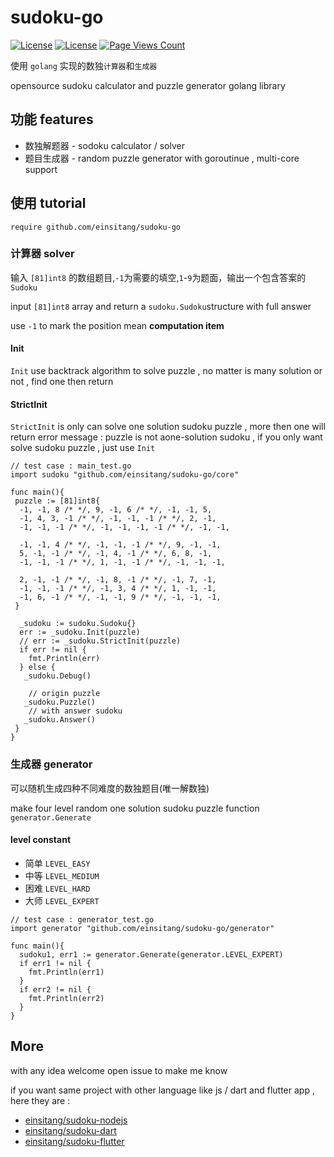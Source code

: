# sudoku-go 
 [![License](https://img.shields.io/badge/License-Anti%20996-blue.svg)](https://github.com/996icu/996.ICU/blob/master/LICENSE) [![License](https://img.shields.io/badge/License-Apache%202.0-blue.svg)](https://opensource.org/licenses/Apache-2.0) [![Page Views Count](https://badges.toozhao.com/badges/01FT3Z973THHC20KF0D6MDQGWE/blue.svg)](https://badges.toozhao.com/stats/01FT3Z973THHC20KF0D6MDQGWE "Get your own page views count badge on badges.toozhao.com")

使用 `golang` 实现的数独`计算器`和`生成器`

opensource sudoku calculator and puzzle generator golang library

## 功能 features
- 数独解题器 - sodoku calculator  / solver
- 题目生成器 - random puzzle generator with goroutinue , multi-core support

## 使用 tutorial

`require github.com/einsitang/sudoku-go`

### 计算器 solver

输入 `[81]int8` 的数组题目,`-1`为需要的填空,`1`-`9`为题面，输出一个包含答案的 `Sudoku`

input `[81]int8` array and return a `sudoku.Sudoku`structure with full answer

use `-1` to mark the position mean **computation item**

#### Init

`Init` use backtrack algorithm to solve puzzle , no matter is many solution or not , find one then return

#### StrictInit

`StrictInit` is only can solve one solution sudoku puzzle , more then one will return error message : puzzle is not aone-solution sudoku , if you only want solve sudoku puzzle , just use `Init`

```golang
// test case : main_test.go
import sudoku "github.com/einsitang/sudoku-go/core"

func main(){
 puzzle := [81]int8{
  -1, -1, 8 /* */, 9, -1, 6 /* */, -1, -1, 5,
  -1, 4, 3, -1 /* */, -1, -1, -1 /* */, 2, -1,
  -1, -1, -1 /* */, -1, -1, -1, -1 /* */, -1, -1,

  -1, -1, 4 /* */, -1, -1, -1 /* */, 9, -1, -1,
  5, -1, -1 /* */, -1, 4, -1 /* */, 6, 8, -1,
  -1, -1, -1 /* */, 1, -1, -1 /* */, -1, -1, -1,

  2, -1, -1 /* */, -1, 8, -1 /* */, -1, 7, -1,
  -1, -1, -1 /* */, -1, 3, 4 /* */, 1, -1, -1,
  -1, 6, -1 /* */, -1, -1, 9 /* */, -1, -1, -1,
 }

  _sudoku := sudoku.Sudoku{}
  err := _sudoku.Init(puzzle)
  // err := _sudoku.StrictInit(puzzle)
  if err != nil {
    fmt.Println(err)
  } else {
   _sudoku.Debug()
    
    // origin puzzle
   _sudoku.Puzzle() 
    // with answer sudoku
   _sudoku.Answer()
 }
}
```

### 生成器 generator

可以随机生成四种不同难度的数独题目(唯一解数独)

make four level random one solution sudoku puzzle function `generator.Generate` 

#### level constant

- 简单 `LEVEL_EASY`
- 中等 `LEVEL_MEDIUM`
- 困难 `LEVEL_HARD`
- 大师 `LEVEL_EXPERT`

```golang
// test case : generator_test.go
import generator "github.com/einsitang/sudoku-go/generator"

func main(){
  sudoku1, err1 := generator.Generate(generator.LEVEL_EXPERT)
  if err1 != nil {
    fmt.Println(err1)
  }
  if err2 != nil {
    fmt.Println(err2)
  }
}
```

## More

with any idea welcome open issue to make me know

if you want same project with other language like js / dart and flutter app , here they are :
- [einsitang/sudoku-nodejs](https://github.com/einsitang/sudoku-nodejs)
- [einsitang/sudoku-dart](https://github.com/einsitang/sudoku-dart)
- [einsitang/sudoku-flutter](https://github.com/einsitang/sudoku-flutter)